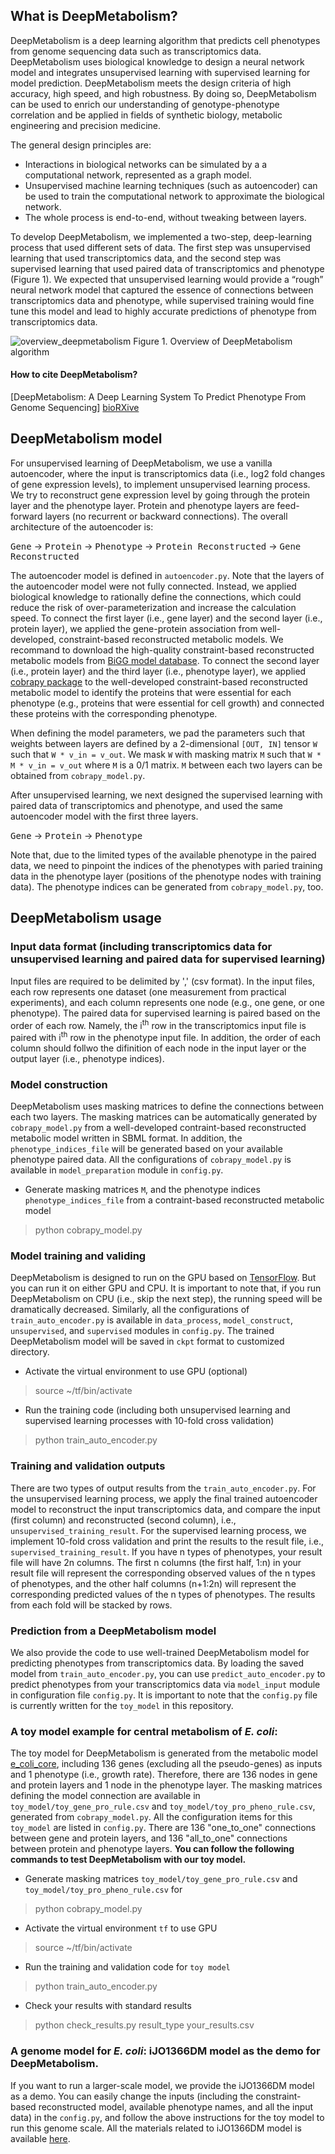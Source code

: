 What is DeepMetabolism?
--------------------------

DeepMetabolism is a deep learning algorithm that predicts cell phenotypes from genome sequencing data such as transcriptomics data. DeepMetabolism uses biological knowledge to design a neural network model and integrates unsupervised learning with supervised learning for model prediction. DeepMetabolism meets the design criteria of high accuracy, high speed, and high robustness. By doing so, DeepMetabolism can be used to enrich our understanding of genotype-phenotype correlation and be applied in fields of synthetic biology, metabolic engineering and precision medicine. 

The general design principles are:
* Interactions in biological networks can be simulated by a a computational network, represented as a graph model.
* Unsupervised machine learning techniques (such as autoencoder) can be used to train the computational network to approximate the biological network.
* The whole process is end-to-end, without tweaking between layers.

To develop DeepMetabolism, we implemented a two-step, deep-learning process that used different sets of data. The first step was unsupervised learning that used transcriptomics data, and the second step was supervised learning that used paired data of transcriptomics and phenotype (Figure 1). We expected that unsupervised learning would provide a “rough” neural network model that captured the essence of connections between transcriptomics data and phenotype, while supervised training would fine tune this model and lead to highly accurate predictions of phenotype from transcriptomics data.

![overview_deepmetabolism](https://github.com/gwh120104/deepmetabolism/blob/master/img/Figure_README.png)
Figure 1. Overview of DeepMetabolism algorithm

#### How to cite DeepMetabolism?
[DeepMetabolism: A Deep Learning System To Predict Phenotype From Genome Sequencing] [bioRXive](http://biorxiv.org/content/early/2017/05/09/135574)

DeepMetabolism model
----------------------------------

For unsupervised learning of DeepMetabolism, we use a vanilla autoencoder, where the input is transcriptomics data (i.e., log2 fold changes of gene expression levels), to implement unsupervised learning process. We try to reconstruct gene expression level by going through the protein layer and the phenotype layer. Protein and phenotype layers are feed-forward layers (no recurrent or backward connections). The overall architecture of the autoencoder is:

<kbd>Gene</kbd> -> <kbd>Protein</kbd> -> <kbd>Phenotype</kbd> -> <kbd>Protein Reconstructed</kbd> -> <kbd> Gene Reconstructed</kbd>

The autoencoder model is defined in `autoencoder.py`. Note that the layers of the autoencoder model were not fully connected. Instead, we applied biological knowledge to rationally define the connections, which could reduce the risk of over-parameterization and increase the calculation speed. To connect the first layer (i.e., gene layer) and the second layer (i.e., protein layer), we applied the gene-protein association from well-developed, constraint-based reconstructed metabolic models. We recommand to download the high-quality constraint-based reconstructed metabolic models from [BiGG model database](bigg.ucsd.edu). To connect the second layer (i.e., protein layer) and the third layer (i.e., phenotype layer), we applied [cobrapy package](https://github.com/opencobra/cobrapy) to the well-developed constraint-based reconstructed metabolic model to identify the proteins that were essential for each phenotype (e.g., proteins that were essential for cell growth) and connected these proteins with the corresponding phenotype. 

When defining the model parameters, we pad the parameters such that weights between layers are defined by a 2-dimensional `[OUT, IN]` tensor `W` such that `W * v_in = v_out`. We mask `W` with masking matrix `M` such that `W * M * v_in = v_out` where `M` is a 0/1 matrix. `M` between each two layers can be obtained from `cobrapy_model.py`.

After unsupervised learning, we next designed the supervised learning with paired data of transcriptomics and phenotype, and used the same autoencoder model with the first three layers. 

<kbd>Gene</kbd> -> <kbd>Protein</kbd> -> <kbd>Phenotype</kbd>

Note that, due to the limited types of the available phenotype in the paired data, we need to pinpoint the indices of the phenotypes with paried training data in the phenotype layer (positions of the phenotype nodes with training data). The phenotype indices can be generated from `cobrapy_model.py`, too. 

DeepMetabolism usage
-------------------------------

### Input data format (including transcriptomics data for unsupervised learning and paired data for supervised learning)
Input files are required to be delimited by ',' (csv format). In the input files, each row represents one dataset (one measurement from practical experiments), and each column represents one node (e.g., one gene, or one phenotype). The paired data for supervised learning is paired based on the order of each row. Namely, the i<sup>th</sup> row in the transcriptomics input file is paired with i<sup>th</sup> row in the phenotype input file. In addition, the order of each column should follwo the difinition of each node in the input layer or the output layer (i.e., phenotype indices). 

### Model construction
DeepMetabolism uses masking matrices to define the connections between each two layers. The masking matrices can be automatically generated by `cobrapy_model.py` from a well-developed contraint-based reconstructed metabolic model written in SBML format. In addition, the `phenotype_indices_file` will be generated based on your available phenotype paired data. All the configurations of `cobrapy_model.py` is available in `model_preparation` module in `config.py`.

* Generate masking matrices `M`, and the phenotype indices `phenotype_indices_file` from a contraint-based reconstructed metabolic model
> python cobrapy_model.py

### Model training and validing
DeepMetabolism is designed to run on the GPU based on [TensorFlow](https://www.tensorflow.org/). But you can run it on either GPU and CPU. It is important to note that, if you run DeepMetabolism on CPU (i.e., skip the next step), the running speed will be dramatically decreased. Similarly, all the configurations of `train_auto_encoder.py` is available in `data_process`, `model_construct`, `unsupervised`, and `supervised` modules in `config.py`. The trained DeepMetabolism model will be saved in `ckpt` format to customized directory.

* Activate the virtual environment to use GPU (optional)
> source ~/tf/bin/activate

* Run the training code (including both unsupervised learning and supervised learning processes with 10-fold cross validation)
> python train_auto_encoder.py

### Training and validation outputs
There are two types of output results from the `train_auto_encoder.py`. For the unsupervised learning process, we apply the final trained autoencoder model to reconstruct the input transcriptomics data, and compare the input (first column) and reconstructed (second column), i.e., `unsupervised_training_result`. For the supervised learning process, we implement 10-fold cross validation and print the results to the result file, i.e., `supervised_training_result`. If you have n types of phenotypes, your result file will have 2n columns. The first n columns (the first half, 1:n) in your result file will represent the corresponding observed values of the n types of phenotypes, and the other half columns (n+1:2n) will represent the corresponding predicted values of the n types of phenotypes. The results from each fold will be stacked by rows.

### Prediction from a DeepMetabolism model
We also provide the code to use well-trained DeepMetabolism model for predicting phenotypes from transcriptomics data. By loading the saved model from `train_auto_encoder.py`, you can use `predict_auto_encoder.py` to predict phenotypes from your transcriptomics data via `model_input` module in configuration file `config.py`. It is important to note that the `config.py` file is currently written for the `toy_model` in this repository.

### A toy model example for central metabolism of *E. coli*:

The toy model for DeepMetabolism is generated from the metabolic model [e_coli_core](http://bigg.ucsd.edu/static/models/e_coli_core.xml.gz), including 136 genes (excluding all the pseudo-genes) as inputs and 1 phenotype (i.e., growth rate). Therefore, there are 136 nodes in gene and protein layers and 1 node in the phenotype layer. The masking matrices defining the model connection are available in `toy_model/toy_gene_pro_rule.csv` and `toy_model/toy_pro_pheno_rule.csv`, generated from `cobrapy_model.py`. All the configuration items for this `toy_model` are listed in `config.py`. There are 136 "one_to_one" connections between gene and protein layers, and 136 "all_to_one" connections between protein and phenotype layers. __You can follow the following commands to test DeepMetabolism with our toy model.__

* Generate masking matrices `toy_model/toy_gene_pro_rule.csv` and `toy_model/toy_pro_pheno_rule.csv` for 
>python cobrapy_model.py

* Activate the virtual environment `tf` to use GPU
> source ~/tf/bin/activate

* Run the training and validation code for `toy model`
> python train_auto_encoder.py

* Check your results with standard results
> python check_results.py result_type your_results.csv

### A genome model for *E. coli*: iJO1366DM model as the demo for DeepMetabolism.

If you want to run a larger-scale model, we provide the iJO1366DM model as a demo. You can easily change the inputs (including the constraint-based reconstructed model, available phenotype names, and all the input data) in the `config.py`, and follow the above instructions for the toy model to run this genome scale. All the materials related to iJO1366DM model is available [here](https://www.dropbox.com/s/7kaw8m7ozp3liyc/iJO1366_demo.tar.gz?dl=0).
